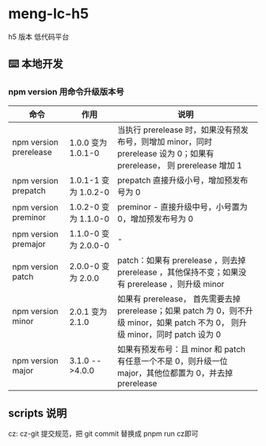 # meng-lc-h5

h5 版本 低代码平台

## ⌨️ 本地开发

### npm version <newversion> 用命令升级版本号

|        命令     |      作用      |     说明     |
| --------------- | ------------- | ------------ | 
| npm version prerelease | 1.0.0 变为 1.0.1-0 | 当执行 prerelease 时，如果没有预发布号，则增加 minor，同时 prerelease 设为 0；如果有 prerelease， 则 prerelease 增加 1| 
| npm version prepatch   | 1.0.1-1 变为 1.0.2-0 | prepatch 直接升级小号，增加预发布号为 0|
| npm version preminor   | 1.0.2-0 变为 1.1.0-0 | preminor - 直接升级中号，小号置为 0，增加预发布号为 0|
| npm version premajor   | 1.1.0-0 变为 2.0.0-0 |  - |
| npm version patch      | 2.0.0-0 变为 2.0.0   | patch：如果有 prerelease ，则去掉 prerelease ，其他保持不变；如果没有 prerelease ，则升级 minor |
| npm version minor      | 2.0.1 变为 2.1.0     | 如果有 prerelease， 首先需要去掉 prerelease；如果 patch 为 0，则不升级 minor，如果 patch 不为 0， 则升级 minor，同时 patch 设为 0  |
| npm version major      | 3.1.0 -->4.0.0       | 如果有预发布号：且 minor 和 patch 有任意一个不是 0，则升级一位 major，其他位都置为 0，并去掉 prerelease |




## scripts 说明

cz: cz-git 提交规范，把 git commit  替换成 pnpm run cz即可

